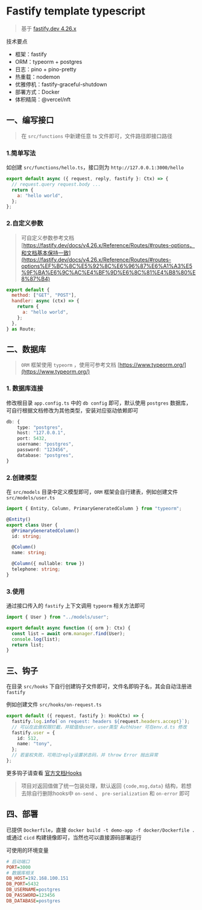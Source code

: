 # Fastify template typescript

> 基于 [fastify.dev 4.26.x](https://fastify.dev/docs/v4.26.x/)

技术要点
- 框架：fastify
- ORM：typeorm + postgres
- 日志：pino + pino-pretty
- 热重载：nodemon
- 优雅停机：fastify-graceful-shutdown
- 部署方式：Docker
- 体积精简：@vercel/nft

## 一、编写接口

> 在 `src/functions` 中新建任意 ts 文件即可，文件路径即接口路径

### 1.简单写法

如创建 `src/functions/hello.ts`，接口则为 `http://127.0.0.1:3000/hello`

```js
export default async ({ request, reply, fastify }: Ctx) => {
  // request.query request.body ...
  return {
    a: "hello world",
  };
};
```

### 2.自定义参数

> 可自定义参数参考文档 [https://fastify.dev/docs/v4.26.x/Reference/Routes/#routes-options，和文档基本保持一致](https://fastify.dev/docs/v4.26.x/Reference/Routes/#routes-options%EF%BC%8C%E5%92%8C%E6%96%87%E6%A1%A3%E5%9F%BA%E6%9C%AC%E4%BF%9D%E6%8C%81%E4%B8%80%E8%87%B4)

```js
export default {
  method: ["GET", "POST"],
  handler: async (ctx) => {
    return {
      a: "hello world",
    };
  },
} as Route;
```

## 二、数据库

> `ORM` 框架使用 `typeorm` ，使用可参考文档 [https://www.typeorm.org/](https://www.typeorm.org/)

### 1. 数据库连接

修改根目录 `app.config.ts` 中的 `db config` 即可，默认使用 `postgres` 数据库，可自行根据文档修改为其他类型，安装对应驱动依赖即可

```ts
db: {
    type: "postgres",
    host: "127.0.0.1",
    port: 5432,
    username: "postgres",
    password: "123456",
    database: "postgres",
}
```

### 2.创建模型

在 `src/models` 目录中定义模型即可，`ORM` 框架会自行建表，例如创建文件 `src/models/user.ts`

```ts
import { Entity, Column, PrimaryGeneratedColumn } from "typeorm";

@Entity()
export class User {
  @PrimaryGeneratedColumn()
  id: string;

  @Column()
  name: string;

  @Column({ nullable: true })
  telephone: string;
}

```

### 3.使用

通过接口传入的 `fastify` 上下文调用 `typeorm` 相关方法即可

```ts
import { User } from "../models/user";

export default async function ({ orm }: Ctx) {
  const list = await orm.manager.find(User);
  console.log(list);
  return list;
}
```

## 三、钩子

在目录 `src/hooks` 下自行创建钩子文件即可，文件名即钩子名，其会自动注册进 `fastify`

例如创建文件 `src/hooks/on-request.ts`

```ts
export default ({ request, fastify }: HookCtx) => {
  fastify.log.info(`on request: headers ${request.headers.accept}`);
  // 可以在此做权限拦截，并赋值给user，user类型 AuthUser 可在env.d.ts 修改
  fastify.user = {
    id: 512,
    name: "tony",
  };
  // 若鉴权失败，可用过reply设置状态码，并 throw Error 抛出异常
};

```

更多钩子请查看 [官方文档Hooks](https://www.fastify.cn/docs/latest/Hooks/#prehandler)

> 项目对返回值做了统一包装处理，默认返回 `{code,msg,data}` 结构，若想去除自行删除hooks中 `on-send` 、 `pre-serialization` 和 `on-error` 即可

## 四、部署

已提供 `Dockerfile`，直接 `docker build -t demo-app -f docker/Dockerfile .` 或通过 `cicd` 构建镜像即可，当然也可以直接源码部署运行

可使用的环境变量

```ini
# 启动端口
PORT=3000
# 数据库相关
DB_HOST=192.168.100.151
DB_PORT=5432
DB_USERNAME=postgres
DB_PASSWORD=123456
DB_DATABASE=postgres
```
